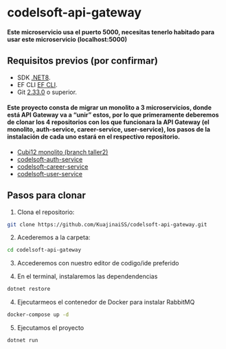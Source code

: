 ﻿# codelsoft-api-gateway
#### Este microservicio usa el puerto **5000**, necesitas tenerlo habitado para usar este microservicio (localhost:5000)
## Requisitos previos (por confirmar)

- SDK [.NET8](https://dotnet.microsoft.com/es-es/download/dotnet/8.0).
- EF CLI [EF CLI](https://www.nuget.org/packages/dotnet-ef/).
- Git [2.33.0](https://git-scm.com/downloads) o superior.

#### Este proyecto consta de migrar un monolito a 3 microservicios, donde está API Gateway va a “unir” estos, por lo que primeramente deberemos de clonar los 4 repositorios con los que funcionara la API Gateway (el monolito, auth-service, career-service, user-service), los pasos de la instalación de cada uno estará en el respectivo repositorio.

- [Cubi12 monolito (branch taller2)](https://github.com/Dizkm8/cubi12-api.git)
- [codelsoft-auth-service](https://github.com/KuajinaiSS/codelsoft-auth-service.git)
- [codelsoft-career-service](https://github.com/KuajinaiSS/codelsoft-career-service.git)
- [codelsoft-user-service](https://github.com/funktasthic/CodelsoftUserService.git)

## Pasos para clonar

1. Clona el repositorio:
```bash
git clone https://github.com/KuajinaiSS/codelsoft-api-gateway.git
```

2. Acederemos a la carpeta:
```bash
cd codelsoft-api-gateway
```

3. Accederemos con nuestro editor de codigo/ide preferido

4. En el terminal, instalaremos las dependendencias
```bash
dotnet restore
```

4. Ejecutarmeos el contenedor de Docker para instalar RabbitMQ
```bash
docker-compose up -d
```

5. Ejecutamos el proyecto
```bash
dotnet run
```
